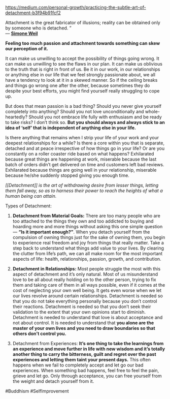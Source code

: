 https://medium.com/personal-growth/practicing-the-subtle-art-of-detachment-b3f94b91fcf2

Attachment is the great fabricator of illusions; reality can be obtained only by someone who is detached. ”  
― [**Simone Weil**](https://www.goodreads.com/author/show/18395.Simone_Weil)

**Feeling too much passion and attachment towards something can skew our perception of it.**

It can make us unwilling to accept the possibility of things going wrong. It can make us unwilling to see the flaws in our plan. It can make us oblivious to the truth that is right in front of us. Be it in our work, in our relationships or anything else in our life that we feel strongly passionate about, we all have a tendency to look at it in a skewed manner. So if the ceiling breaks and things go wrong one after the other, because sometimes they do despite your best efforts, you might find yourself really struggling to cope up.

But does that mean passion is a bad thing? Should you never give yourself completely into anything? Should you not love unconditionally and whole-heartedly? Should you not embrace life fully with enthusiasm and be ready to take risks? I don’t think so. **But you should always and always stick to an idea of ‘self’ that is independent of anything else in your life.**

Is there anything that remains when I strip your life of your work and your deepest relationships for a while? Is there a core within you that is separate, detached and at peace irrespective of how things go in your life? Or are you constantly on a roller coaster ride based on what happens? Exhilarated because great things are happening at work, miserable because the last batch of orders didn’t get delivered on time and customers left bad reviews. Exhilarated because things are going well in your relationship, miserable because he/she suddenly stopped giving you enough time.

*[[Detachment]] is the art of withdrawing desire from lesser things, letting them fall away, so as to harness their power to reach the heights of what a human being can attain.*

Types of Detachment:

1. **Detachment from Material Goals:** There are too many people who are too attached to the things they own and too addicted to buying and hoarding more and more things without asking this one simple question — **“Is it important enough?”**. When you detach yourself from the compulsion of owning things just for the sake of owning them, you begin to experience real freedom and joy from things that really matter. Take a step back to understand what things add value to your lives. By clearing the clutter from life’s path, we can all make room for the most important aspects of life: health, relationships, passion, growth, and contribution.

2. **Detachment in Relationships:** Most people struggle the most with this aspect of detachment and it’s only natural. Most of us misunderstand love to be all about really holding on to the other person, trying to fix them and taking care of them in all ways possible, even if it comes at the cost of neglecting your own well being. It gets even worse when we let our lives revolve around certain relationships. Detachment is needed so that you do not take everything personally because you don’t control their reactions. Detachment is needed so that you don’t seek their validation to the extent that your own opinions start to diminish. Detachment is needed to understand that love is about acceptance and not about control. It is needed to understand that **you alone are the master of your own lives and you need to draw boundaries so that others don’t control you.**

3. Detachment from Experiences: **It’s one thing to take the learnings from an experience and move further in life with new wisdom and it’s totally another thing to carry the bitterness, guilt and regret over the past experiences and letting them taint your present days.**  This often happens when we fail to completely accept and let go our bad experiences. When something bad happens, feel free to feel the pain, grieve and let go. Only through acceptance, you can free yourself from the weight and detach yourself from it.



#Buddhism #SelfImprovement 
